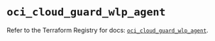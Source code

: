 # `oci_cloud_guard_wlp_agent`

Refer to the Terraform Registry for docs: [`oci_cloud_guard_wlp_agent`](https://registry.terraform.io/providers/oracle/oci/7.19.0/docs/resources/cloud_guard_wlp_agent).
